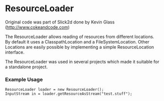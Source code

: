 ResourceLoader
==============

Original code was part of Slick2d done by Kevin Glass (http://www.cokeandcode.com)

The ResourceLoader allows reading of resources from different locations. By default it uses a ClasspathLocation and a FileSystemLocation. Other Locations are easily possible by implementing a simple ResourceLocation interface.

The ResourceLoader was used in several projects which made it suitable for a standalone project.

### Example Usage

    ResourceLoader loader = new ResourceLoader();
    InputStream in = loader.getResourceAsStream("test.stuff");

